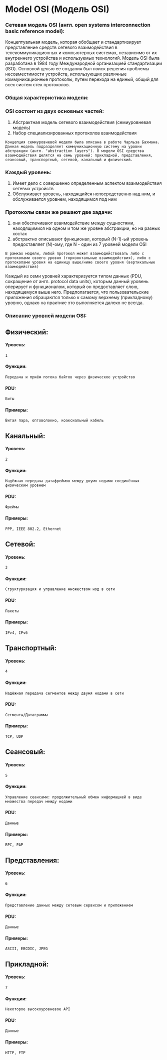 # Model OSI (Модель OSI)

### Сетевая модель OSI (англ. open systems interconnection basic reference model):

Концептуальная модель, которая обобщает и стандартизирует представление средств сетевого взаимодействия в телекоммуникационных и компьютерных системах, независимо от их внутреннего устройства и используемых технологий. Модель OSI была разработана в 1984 году Международной организацией стандартизации (ISO). Основной целью ее создания был поиск решения проблемы несовместимости устройств, использующих различные коммуникационные протоколы, путем перехода на единый, общий для всех систем стек протоколов.

### Общая характеристика модели:

### OSI состоит из двух основных частей:

1. Абстрактная модель сетевого взаимодействия (семиуровневая модель)
2. Набор специализированных протоколов взаимодействия

``Концепция семиуровневой модели была описана в работе Чарльза Бахмана. Данная модель подразделяет коммуникационную систему на уровни абстракции (англ. "abstraction layers"). В модели OSI средства взаимодействия делятся на семь уровней: прикладной, представления, сеансовый, транспортный, сетевой, канальный и физический.``

### Каждый уровень:

1. Имеет дело с совершенно определенным аспектом взаимодействия сетевых устройств
2. Обслуживает уровень, находящийся непосредственно над ним, и обслуживается уровнем, находящимся под ним

### Протоколы связи же решают две задачи:

1. они обеспечивают взаимодействие между сущностями, находящимися на одном и том же уровне абстракции, но на разных хостах
2. абстрактно описывают функционал, который (N-1)-ый уровень предоставляет (N)-ому, где N - один из 7 уровней модели OSI

``В рамках модели, любой протокол может взаимодействовать либо с протоколами своего уровня (горизонтальные взаимодействия), либо с протоколами уровня на единицу выше/ниже своего уровня (вертикальные взаимодействия)``

Каждый из семи уровней характеризуется типом данных (PDU, сокращение от англ. protocol data units), которым данный уровень оперирует и функционалом, который он предоставляет слою, находящемуся выше него. Предполагается, что пользовательские приложения обращаются только к самому верхнему (прикладному) уровню, однако на практике это выполняется далеко не всегда.

### Описание уровней модели OSI:

## Физический:

#### Уровень:

``1``

#### Функции:

``Передача и приём потока байтов через физическое устройство``

#### PDU:

``Биты``

#### Примеры:

``Витая пара, оптоволокно, коаксиальный кабель``

## Канальный:

#### Уровень:

``2``

#### Функции:

``Надёжная передача датафреймов между двумя нодами соединённых физическим уровнем``

#### PDU:

``Фреймы``

#### Примеры:

``PPP, IEEE 802.2, Ethernet``

## Сетевой:

#### Уровень:

``3``

#### Функции:

``Структуризация и управление множеством нод в сети``

#### PDU:

``Пакеты``

#### Примеры:

``IPv4, IPv6``

## Транспортный:

#### Уровень:

``4``

#### Функции:

``Надёжная передача сегментов между двумя нодами в сети``

#### PDU:

``Сегменты/Датаграммы``

#### Примеры:

``TCP, UDP``

## Сеансовый:

#### Уровень:

``5``

#### Функции:

``Управление сеансами: продолжительный обмен информацией в виде множества передач между нодами``

#### PDU:

``Данные``

#### Примеры:

``RPC, PAP``

## Представления:

#### Уровень:

``6``

#### Функции:

``Представление данных между сетевым сервисом и приложением``

#### PDU:

``Данные``

#### Примеры:

``ASCII, EBCDIC, JPEG``

## Прикладной:

#### Уровень:

``7``

#### Функции:

``Некоторое высокоуровневое API``

#### PDU:

``Данные``

#### Примеры:

``HTTP, FTP``